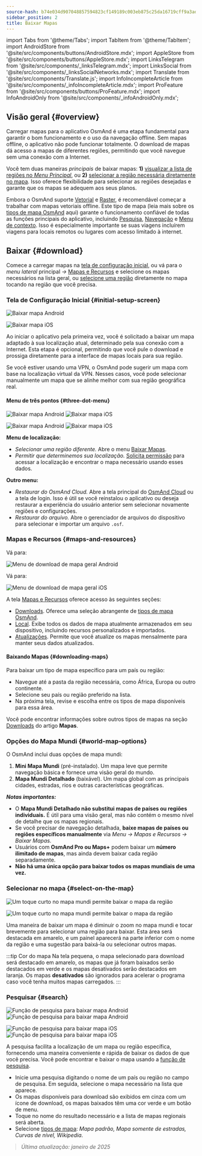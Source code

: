 ```yaml
---
source-hash: b74e034d907048857594823cf149189c003eb875c25da16719cff9a3addc6202
sidebar_position: 2
title: Baixar Mapas
---
```

import Tabs from '@theme/Tabs';
import TabItem from '@theme/TabItem';
import AndroidStore from '@site/src/components/buttons/AndroidStore.mdx';
import AppleStore from '@site/src/components/buttons/AppleStore.mdx';
import LinksTelegram from '@site/src/components/_linksTelegram.mdx';
import LinksSocial from '@site/src/components/_linksSocialNetworks.mdx';
import Translate from '@site/src/components/Translate.js';
import InfoIncompleteArticle from '@site/src/components/_infoIncompleteArticle.mdx';
import ProFeature from '@site/src/components/buttons/ProFeature.mdx';
import InfoAndroidOnly from '@site/src/components/_infoAndroidOnly.mdx';

## Visão geral {#overview}

Carregar mapas para o aplicativo OsmAnd é uma etapa fundamental para garantir o bom funcionamento e o uso da navegação offline. Sem mapas offline, o aplicativo não pode funcionar totalmente. O download de mapas dá acesso a mapas de diferentes regiões, permitindo que você navegue sem uma conexão com a Internet.

Você tem duas maneiras *principais* de baixar mapas: **1)** [visualizar a lista de regiões no *Menu Principal*](#maps-and-resources), ou **2)** [selecionar a região necessária diretamente no mapa](#select-on-the-map). Isso oferece flexibilidade para selecionar as regiões desejadas e garante que os mapas se adequem aos seus planos.

Embora o OsmAnd suporte [Vetorial](../map/vector-maps.md) e [Raster](../map/raster-maps.md), é recomendável começar a trabalhar com mapas vetoriais offline. Este tipo de mapa (leia mais sobre os [tipos de mapa OsmAnd](../personal/maps-resources.md#map-types) aqui) garante o funcionamento confiável de todas as funções principais do aplicativo, incluindo [Pesquisa](../search/index.md), [Navegação](../navigation/index.md) e [Menu de contexto](../map/map-context-menu.md). Isso é especialmente importante se suas viagens incluírem viagens para locais remotos ou lugares com acesso limitado à internet.

## Baixar {#download}

Comece a carregar mapas na [tela de configuração inicial](#initial-setup-screen), ou vá para o *menu lateral* principal *→* [Mapas e Recursos](#maps-and-resources) e selecione os mapas necessários na lista geral, ou [selecione uma região](#select-on-the-map) diretamente no mapa tocando na região que você precisa.

### Tela de Configuração Inicial {#initial-setup-screen}

<Tabs groupId="operating-systems" queryString="operating-systems">

<TabItem value="android" label="Android">

![Baixar mapa Android](@site/static/img/steps/start_screen_first_screen_andr.png)

</TabItem>

<TabItem value="ios" label="iOS">

![Baixar mapa iOS](@site/static/img/steps/start_screen_first_screen_ios.png)

</TabItem>

</Tabs>

Ao iniciar o aplicativo pela primeira vez, você é solicitado a baixar um mapa adaptado à sua localização atual, determinado pela sua conexão com a Internet. Esta etapa é opcional, permitindo que você pule o download e prossiga diretamente para a interface de mapas locais para sua região.

Se você estiver usando uma VPN, o OsmAnd pode sugerir um mapa com base na localização virtual da VPN. Nesses casos, você pode selecionar manualmente um mapa que se alinhe melhor com sua região geográfica real.

#### Menu de três pontos {#three-dot-menu}

<Tabs groupId="operating-systems" queryString="operating-systems">

<TabItem value="android" label="Android">

![Baixar mapa Android](@site/static/img/steps/start_screen_first_screen_location_andr.png) ![Baixar mapa iOS](@site/static/img/steps/start_screen_first_screen_other_andr.png)

</TabItem>

<TabItem value="ios" label="iOS">

![Baixar mapa Android](@site/static/img/steps/start_screen_first_screen_location_ios.png) ![Baixar mapa iOS](@site/static/img/steps/start_screen_first_screen_other_ios.png)

</TabItem>

</Tabs>

**Menu de localização:**

- *Selecionar uma região diferente.* Abre o menu [Baixar Mapas](#maps-and-resources).
- *Permitir que determinemos sua localização.* [Solicita permissão](../start-with/first-steps.md#permission-to-access-the-location) para acessar a localização e encontrar o mapa necessário usando esses dados.

**Outro menu:**

- *Restaurar do OsmAnd Cloud.* Abre a tela principal do [OsmAnd Cloud](../personal/osmand-cloud.md) ou a tela de login. Isso é útil se você reinstalou o aplicativo ou deseja restaurar a experiência do usuário anterior sem selecionar novamente regiões e configurações.
- *Restaurar do arquivo.* Abre o gerenciador de arquivos do dispositivo para selecionar e importar um arquivo `.osf`.

### Mapas e Recursos {#maps-and-resources}

<Tabs groupId="operating-systems" queryString="operating-systems">

<TabItem value="android" label="Android">

Vá para: *<Translate android="true" ids="shared_string_menu,maps_and_resources,downloads"/>*

![Menu de download de mapa geral Android](@site/static/img/personal/maps/download_menu_andr.png)

</TabItem>

<TabItem value="ios" label="iOS">

Vá para: *<Translate ios="true" ids="shared_string_menu,res_mapsres"/>*

![Menu de download de mapa geral iOS](@site/static/img/personal/maps/download_menu_ios.png)

</TabItem>

</Tabs>

A tela [Mapas e Recursos](../personal/maps-resources.md) oferece acesso às seguintes seções:

- [Downloads](../personal/maps-resources.md#downloads). Oferece uma seleção abrangente de [tipos de mapa OsmAnd](../personal/maps-resources.md#map-types).
- [Local](../personal/maps-resources.md#local). Exibe todos os dados de mapa atualmente armazenados em seu dispositivo, incluindo recursos personalizados e importados.
- [Atualizações](../personal/maps-resources.md#updates). Permite que você atualize os mapas mensalmente para manter seus dados atualizados.

#### Baixando Mapas {#downloading-maps}

Para baixar um tipo de mapa específico para um país ou região:

- Navegue até a pasta da região necessária, como África, Europa ou outro continente.
- Selecione seu país ou região preferido na lista.
- Na próxima tela, revise e escolha entre os tipos de mapa disponíveis para essa área.

Você pode encontrar informações sobre outros tipos de mapas na seção [Downloads](../personal/maps-resources.md#downloads) do artigo **Mapas**.

### Opções do Mapa Mundi {#world-map-options}

O OsmAnd inclui duas opções de mapa mundi:

1. **Mini Mapa Mundi** (pré-instalado). Um mapa leve que permite navegação básica e fornece uma visão geral do mundo.
2. **Mapa Mundi Detalhado** (baixável). Um mapa global com as principais cidades, estradas, rios e outras características geográficas.

***Notas importantes:***

- O **Mapa Mundi Detalhado não substitui mapas de países ou regiões individuais.** É útil para uma visão geral, mas não contém o mesmo nível de detalhe que os mapas regionais.
- Se você precisar de navegação detalhada, **baixe mapas de países ou regiões específicos manualmente** via *Menu → Mapas e Recursos → Baixar Mapas.*
- Usuários com **OsmAnd Pro ou Maps+** podem baixar um **número ilimitado de mapas**, mas ainda devem baixar cada região separadamente.
- **Não há uma única opção para baixar todos os mapas mundiais de uma vez.**

### Selecionar no mapa {#select-on-the-map}

<Tabs groupId="operating-systems" queryString="operating-systems">

<TabItem value="android" label="Android">

![Um toque curto no mapa mundi permite baixar o mapa da região](@site/static/img/map/download_region_map_via_worldmap.png)

</TabItem>

<TabItem value="ios" label="iOS">

![Um toque curto no mapa mundi permite baixar o mapa da região](@site/static/img/settings/download_region_map_via_worldmap_ios.png)

</TabItem>

</Tabs>

Uma maneira de baixar um mapa é diminuir o zoom no mapa mundi e tocar brevemente para selecionar uma região para baixar. Esta área será destacada em amarelo, e um painel aparecerá na parte inferior com o nome da região e uma sugestão para baixá-la ou selecionar outros mapas.

:::tip Cor do mapa
Na tela pequena, o mapa selecionado para download será destacado em amarelo, os mapas que já foram baixados serão destacados em verde e os mapas desativados serão destacados em laranja. Os mapas **desativados** são ignorados para acelerar o programa caso você tenha muitos mapas carregados.
:::

### Pesquisar {#search}

<Tabs groupId="operating-systems" queryString="operating-systems">

<TabItem value="android" label="Android">

![Função de pesquisa para baixar mapa Android](@site/static/img/settings/search_download_map_3_andr.png) ![Função de pesquisa para baixar mapa Android](@site/static/img/settings/search_download_map_4_andr.png)

</TabItem>

<TabItem value="ios" label="iOS">

![Função de pesquisa para baixar mapa iOS](@site/static/img/settings/search_download_map_1_ios.png) ![Função de pesquisa para baixar mapa iOS](@site/static/img/settings/search_download_map_2_ios.png)

</TabItem>

</Tabs>

A pesquisa facilita a localização de um mapa ou região específica, fornecendo uma maneira conveniente e rápida de baixar os dados de que você precisa. Você pode encontrar e baixar o mapa usando a [função de pesquisa](../search/index.md).

- Inicie uma pesquisa digitando o nome de um país ou região no campo de pesquisa. Em seguida, selecione o mapa necessário na lista que aparece.
- Os mapas disponíveis para download são exibidos em cinza com um ícone de download, os mapas baixados têm uma cor verde e um botão de menu.
- Toque no nome do resultado necessário e a lista de mapas regionais será aberta.
- Selecione [tipos de mapa](../personal/maps-resources.md#map-types): *Mapa padrão, Mapa somente de estradas, Curvas de nível, Wikipedia*.

> *Última atualização: janeiro de 2025*